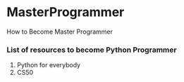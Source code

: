 # MasterProgrammer
How to Become Master Programmer
### List of resources to become Python Programmer
1) Python for everybody
2) CS50
